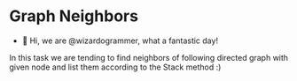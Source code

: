 # Graph Neighbors
- 👋 Hi, we are @wizardogrammer, what a fantastic day!

In this task we are tending to find neighbors of following directed graph with given node and list them according to the Stack method :)

